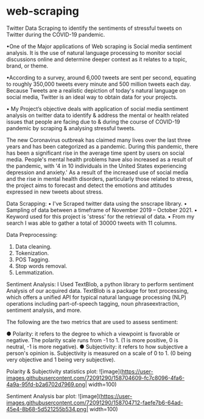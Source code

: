 # web-scraping
Twitter Data Scraping to identify the sentiments of stressful tweets on Twitter during the COVID-19 pandemic.

•One of the Major applications of Web scraping is Social media sentiment analysis. It is the use of natural language processing to monitor social discussions online and determine deeper context as it relates to a topic, brand, or theme.

•According to a survey, around 6,000 tweets are sent per second, equating to roughly 350,000 tweets every minute and 500 million tweets each day. Because Tweets are a realistic depiction of today's natural language on social media, Twitter is an ideal way to obtain data for your projects.

• My Project’s objective deals with application of social media sentiment analysis on twitter data to identify & address the mental or health related issues that people are facing due to & during the course of COVID-19 pandemic by scraping & analysing stressful tweets.

 The new Coronavirus outbreak has claimed many lives over the last three years and has been categorized as a pandemic. During this pandemic, there has been a significant rise in the average time spent by users on social media. People's mental health problems have also increased as a result of the pandemic, with '4 in 10 individuals in the United States experiencing depression and anxiety.' As a result of the increased use of social media and the rise in mental health disorders, particularly those related to stress, the project aims to forecast and detect the emotions and attitudes expressed in new tweets about stress.
 
 Data Scrapping:
• I've Scraped twitter data using the snscrape library.
• Sampling of data between a timeframe of November 2019 –  October 2021.
• Keyword used for this project is 'stress' for the retrieval of data.
• From my search I was able to gather a total of 30000 tweets with 11 columns.

Data Preprocessing:
1. Data cleaning.
2. Tokenization.
3. POS Tagging.
4. Stop words removal.
5. Lemmatization.

Sentiment Analysis:
I Used TextBlob, a python library to perform sentiment Analysis of our acquired data. TextBlob is a package for text processing, which offers a unified API for typical natural language processing (NLP) operations including part-of-speech tagging, noun phraseextraction, sentiment analysis, and more.

The following are the two metrics that are used to assess sentiment:

● Polarity: it refers to the degree to which a viewpoint is favorable or negative. The polarity scale runs from -1 to 1. (1 is more positive, 0 is neutral, -1 is more negative).
● Subjectivity: it refers to how subjective a person's opinion is. Subjectivity is measured on a scale of 0 to 1. (0 being very objective and 1 being very subjective).

Polarity & Subjectivity statistics plot:
![image](https://user-images.githubusercontent.com/72091290/158704609-fc7c8096-4fa6-4a9a-95fd-b2a6702d7969.png| width=100)

Sentiment Analysis bar plot:
![image](https://user-images.githubusercontent.com/72091290/158704712-faefe7b6-64ad-45e4-8b68-5d521255b534.png| width=100)


